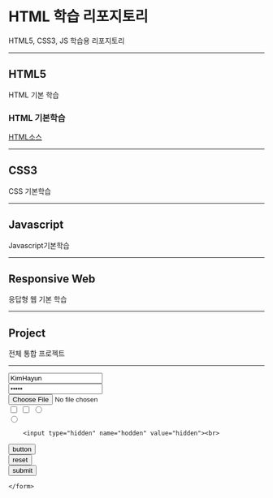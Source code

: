 # HTML 학습 리포지토리
HTML5, CSS3, JS 학습용 리포지토리

-------------------------------
## HTML5
HTML 기본 학습

### HTML 기본학습
[HTML소스](https://github.com/KImHayun/StudyHtml/tree/main/01_HTML)

-------------------------------

## CSS3
CSS 기본학습

-------------------------------

## Javascript
Javascript기본학습

-------------------------------

## Responsive Web
응답형 웹 기본 학습

------------------------------

## Project
전체 통합 프로젝트

--------------------------------
<!DOCTYPE html>
<html>
<head>
    <meta charset='utf-8'>
    <meta http-equiv='X-UA-Compatible' content='IE=edge'>
    <title>Page Title</title>
    <meta name='viewport' content='width=device-width, initial-scale=1'>
    
</head>
<body>
    <form>
<!--사용자가 입력하는 양식-->
        <input type="text" name="userid" value="KimHayun"><br>
        <input type="password" name="password" value="12345"><br>
        <input type="file" name="attach_file" valu=""><br>
        <input type="checkbox" name="chk_hobby_reading">
        <input type="checkbox" name="chk_hobby_watch movie">
        <input type="radio" name="rdo_male" value="남자"><br>
        <input type="radio" name="rdo_male" value="여자"><br>
         
<!--보이지 않는 양식-->
        <input type="hidden" name="hodden" value="hidden"><br>
<!--버튼-->
<input type="button" value="button"><br>
<input type="reset" value="reset"><br>
<input type="submit" value="submit"><br>

    </form>



</body>
</html>
